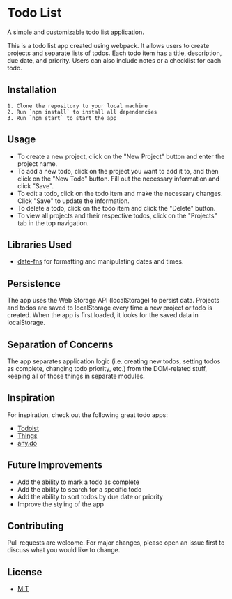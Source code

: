 # Todo List
A simple and customizable todo list application.

This is a todo list app created using webpack. It allows users to create projects and separate lists of todos. Each todo item has a title, description, due date, and priority. Users can also include notes or a checklist for each todo.

## Installation
    1. Clone the repository to your local machine
    2. Run `npm install` to install all dependencies
    3. Run `npm start` to start the app

## Usage
- To create a new project, click on the "New Project" button and enter the project name.
- To add a new todo, click on the project you want to add it to, and then click on the "New Todo" button. Fill out the necessary information and click "Save".
- To edit a todo, click on the todo item and make the necessary changes. Click "Save" to update the information.
- To delete a todo, click on the todo item and click the "Delete" button.
- To view all projects and their respective todos, click on the "Projects" tab in the top navigation.
## Libraries Used
- <a href="https://date-fns.org/">date-fns</a> for formatting and manipulating dates and times.
## Persistence
The app uses the Web Storage API (localStorage) to persist data. Projects and todos are saved to localStorage every time a new project or todo is created. When the app is first loaded, it looks for the saved data in localStorage.

## Separation of Concerns
The app separates application logic (i.e. creating new todos, setting todos as complete, changing todo priority, etc.) from the DOM-related stuff, keeping all of those things in separate modules.

## Inspiration
For inspiration, check out the following great todo apps:
- <a href="https://todoist.com/">Todoist</a>
- <a href="https://culturedcode.com/things/">Things</a>
- <a href="https://www.any.do/">any.do</a>

## Future Improvements
- Add the ability to mark a todo as complete
- Add the ability to search for a specific todo
- Add the ability to sort todos by due date or priority
- Improve the styling of the app
## Contributing
Pull requests are welcome. For major changes, please open an issue first to discuss what you would like to change.

## License
- <a href="https://choosealicense.com/licenses/mit/">MIT</a>